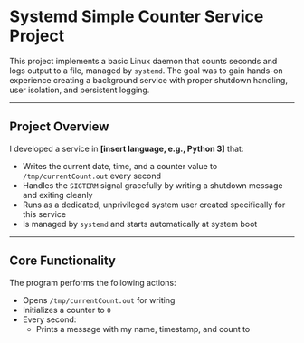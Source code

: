 # Systemd Simple Counter Service Project

This project implements a basic Linux daemon that counts seconds and logs output to a file, managed by `systemd`. The goal was to gain hands-on experience creating a background service with proper shutdown handling, user isolation, and persistent logging.

---

## Project Overview

I developed a service in **[insert language, e.g., Python 3]** that:

- Writes the current date, time, and a counter value to `/tmp/currentCount.out` every second  
- Handles the `SIGTERM` signal gracefully by writing a shutdown message and exiting cleanly  
- Runs as a dedicated, unprivileged system user created specifically for this service  
- Is managed by `systemd` and starts automatically at system boot  

---

## Core Functionality

The program performs the following actions:

- Opens `/tmp/currentCount.out` for writing  
- Initializes a counter to `0`  
- Every second:
  - Prints a message with my name, timestamp, and count to

